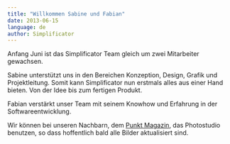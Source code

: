 ```yaml
---
title: "Willkommen Sabine und Fabian"
date: 2013-06-15
language: de
author: Simplificator
---
```


Anfang Juni ist das Simplificator Team gleich um zwei Mitarbeiter gewachsen. 

Sabine unterstützt uns in den Bereichen Konzeption, Design, Grafik und Projektleitung. Somit kann Simplificator nun erstmals alles aus einer Hand bieten. Von der Idee bis zum fertigen Produkt.

Fabian verstärkt unser Team mit seinem Knowhow und Erfahrung in der Softwareentwicklung.

Wir können bei unseren Nachbarn, dem [Punkt Magazin](http://www.punktmagazin.ch/), das Photostudio benutzen, so dass hoffentlich bald alle Bilder aktualisiert sind.
